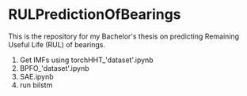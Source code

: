 # RULPredictionOfBearings
This is the repository for my Bachelor's thesis on predicting Remaining Useful Life (RUL) of bearings.

1. Get IMFs using torchHHT_'dataset'.ipynb
2. BPFO_'dataset'.ipynb
3. SAE.ipynb
4. run bilstm
